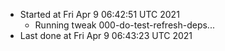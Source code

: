   - Started at Fri Apr  9 06:42:51 UTC 2021
    - Running tweak 000-do-test-refresh-deps...
  - Last done at Fri Apr  9 06:43:23 UTC 2021
